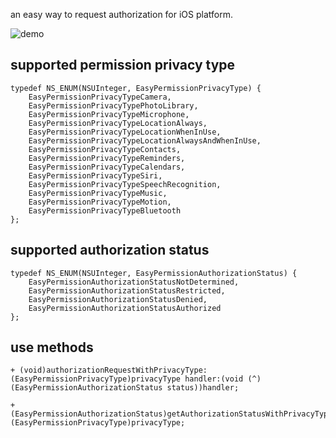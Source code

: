 an easy way to request authorization for iOS platform.

![demo](https://easyPermission.gif)

## supported permission privacy type
``` objc 
typedef NS_ENUM(NSUInteger, EasyPermissionPrivacyType) {
    EasyPermissionPrivacyTypeCamera,
    EasyPermissionPrivacyTypePhotoLibrary,
    EasyPermissionPrivacyTypeMicrophone,
    EasyPermissionPrivacyTypeLocationAlways,
    EasyPermissionPrivacyTypeLocationWhenInUse,
    EasyPermissionPrivacyTypeLocationAlwaysAndWhenInUse,
    EasyPermissionPrivacyTypeContacts,
    EasyPermissionPrivacyTypeReminders,
    EasyPermissionPrivacyTypeCalendars,
    EasyPermissionPrivacyTypeSiri,
    EasyPermissionPrivacyTypeSpeechRecognition,
    EasyPermissionPrivacyTypeMusic,
    EasyPermissionPrivacyTypeMotion,
    EasyPermissionPrivacyTypeBluetooth
};
```

## supported authorization status
``` objc 
typedef NS_ENUM(NSUInteger, EasyPermissionAuthorizationStatus) {
    EasyPermissionAuthorizationStatusNotDetermined,
    EasyPermissionAuthorizationStatusRestricted,
    EasyPermissionAuthorizationStatusDenied,
    EasyPermissionAuthorizationStatusAuthorized
};
```

## use methods
``` objc 
+ (void)authorizationRequestWithPrivacyType:(EasyPermissionPrivacyType)privacyType handler:(void (^)(EasyPermissionAuthorizationStatus status))handler;

+ (EasyPermissionAuthorizationStatus)getAuthorizationStatusWithPrivacyType:(EasyPermissionPrivacyType)privacyType;

```
